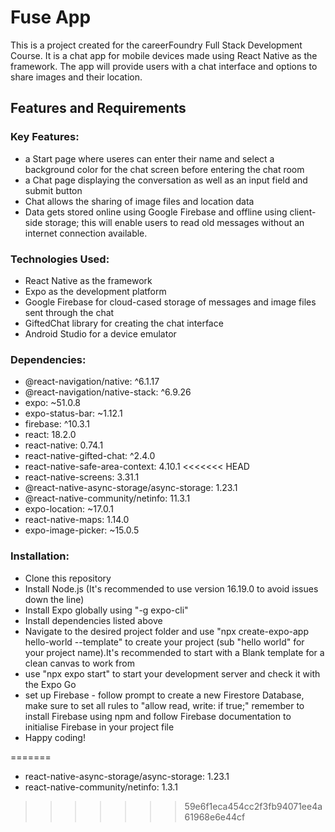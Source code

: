 # Fuse App
This is a project created for the careerFoundry Full Stack Development Course. It is a chat app for mobile devices made using React Native as the framework. The app will provide users with a chat interface and options to share images and their location.
## Features and Requirements
### Key Features:
- a Start page where useres can enter their name and select a background color for the chat screen before entering the chat room
- a Chat page displaying the conversation as well as an input field and submit button
- Chat allows the sharing of image files and location data
- Data gets stored online using Google Firebase and offline using client-side storage; this will enable users to read old messages without an internet connection available.

### Technologies Used:
- React Native as the framework
- Expo as the development platform
- Google Firebase for cloud-cased storage of messages and image files sent through the chat
- GiftedChat library for creating the chat interface
- Android Studio for a device emulator

### Dependencies:
- @react-navigation/native: ^6.1.17
- @react-navigation/native-stack: ^6.9.26
- expo: ~51.0.8
- expo-status-bar: ~1.12.1
- firebase: ^10.3.1
- react: 18.2.0
- react-native: 0.74.1
- react-native-gifted-chat: ^2.4.0
- react-native-safe-area-context: 4.10.1
<<<<<<< HEAD
- react-native-screens: 3.31.1
- @react-native-async-storage/async-storage: 1.23.1
- @react-native-community/netinfo: 11.3.1
- expo-location: ~17.0.1
- react-native-maps: 1.14.0
- expo-image-picker: ~15.0.5

### Installation:
- Clone this repository
- Install Node.js (It's recommended to use version 16.19.0 to avoid issues down the line)
- Install Expo globally using "-g expo-cli"
- Install dependencies listed above
- Navigate to the desired project folder and use "npx create-expo-app hello-world --template" to create your project (sub "hello world" for your project name).It's recommended to start with a Blank template for a clean canvas to work from
- use "npx expo start" to start your development server and check it with the Expo Go
- set up Firebase - follow prompt to create a new Firestore Database, make sure to set all rules to "allow read, write: if true;" remember to install Firebase using npm and follow Firebase documentation to initialise Firebase in your project file
- Happy coding!

=======
- react-native-async-storage/async-storage: 1.23.1
- react-native-community/netinfo: 1.3.1
    
>>>>>>> 59e6f1eca454cc2f3fb94071ee4a61968e6e44cf
